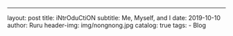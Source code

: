 ---
layout: post
title: iNtrOduCtiON
subtitle: Me, Myself, and I
date: 2019-10-10
author: Ruru
header-img: img/nongnong.jpg
catalog: true
tags:
    - Blog
    
